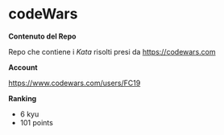 # codeWars

**Contenuto del Repo**

Repo che contiene i _Kata_ risolti presi da https://codewars.com

**Account**

  https://www.codewars.com/users/FC19
  
**Ranking**

  * 6 kyu
  * 101 points
